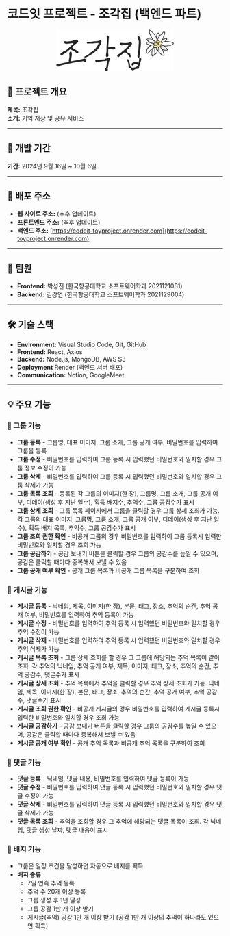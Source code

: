 # 코드잇 프로젝트 - 조각집 (백엔드 파트)
<div align="center">
  <img src="image.png" alt="alt text" />
</div>

## 📌 프로젝트 개요
**제목:** 조각집  
**소개:** 기억 저장 및 공유 서비스

---

## 📅 개발 기간
**기간:** 2024년 9월 16일 ~ 10월 6일

---

## 🔗 배포 주소
- **웹 사이트 주소:** (추후 업데이트)
- **프론트엔드 주소:** (추후 업데이트)
- **백엔드 주소:** [https://codeit-toyproject.onrender.com](https://codeit-toyproject.onrender.com)

---

## 👥 팀원
- **Frontend:** 박성진 (한국항공대학교 소프트웨어학과 2021121081)
- **Backend:** 김강연 (한국항공대학교 소프트웨어학과 2021129004)

---

## 🛠 기술 스택
- **Environment:** Visual Studio Code, Git, GitHub
- **Frontend:** React, Axios
- **Backend:** Node.js, MongoDB, AWS S3
- **Deployment** Render (백엔드 서버 배포)
- **Communication:** Notion, GoogleMeet

---

## 💡 주요 기능

### 🔹 그룹 기능
- **그룹 등록** - 그룹명, 대표 이미지, 그룹 소개, 그룹 공개 여부, 비밀번호를 입력하여 그룹을 등록
- **그룹 수정** - 비밀번호를 입력하여 그룹 등록 시 입력했던 비밀번호와 일치할 경우 그룹 정보 수정이 가능
- **그룹 삭제** - 비밀번호를 입력하여 그룹 등록 시 입력했던 비밀번호와 일치할 경우 그룹 삭제가 가능
- **그룹 목록 조회** - 등록된 각 그룹의 이미지(한 장), 그룹명, 그룹 소개, 그룹 공개 여부, 디데이(생성 후 지난 일수), 획득 배지수, 추억수, 그룹 공감수가 표시
- **그룹 상세 조회** - 그룹 목록 페이지에서 그룹을 클릭할 경우 그룹 상세 조회가 가능. 각 그룹의 대표 이미지, 그룹명, 그룹 소개, 그룹 공개 여부, 디데이(생성 후 지난 일수), 획득 배지 목록, 추억수, 그룹 공감수가 표시
- **그룹 조회 권한 확인** - 비공개 그룹의 경우 비밀번호를 입력하여 그룹 등록시 입력한 비밀번호와 일치할 경우 조회 가능
- **그룹 공감하기** - 공감 보내기 버튼을 클릭할 경우 그룹의 공감수를 높일 수 있으며, 공감은 클릭할 때마다 중복해서 보낼 수 있음
- **그룹 공개 여부 확인** - 공개 그룹 목록과 비공개 그룹 목록을 구분하여 조회

### 🔹 게시글 기능
- **게시글 등록** - 닉네임, 제목, 이미지(한 장), 본문, 태그, 장소, 추억의 순간, 추억 공개 여부, 비밀번호를 입력하여 추억 등록이 가능
- **게시글 수정** - 비밀번호를 입력하여 추억 등록 시 입력했던 비밀번호와 일치할 경우 추억 수정이 가능
- **게시글 삭제** - 비밀번호를 입력하여 추억 등록 시 입력했던 비밀번호와 일치할 경우 추억 삭제가 가능
- **게시글 목록 조회** - 그룹 상세 조회를 할 경우 그 그룹에 해당되는 추억 목록이 같이 조회. 각 추억의 닉네임, 추억 공개 여부, 제목, 이미지, 태그, 장소, 추억의 순간, 추억 공감수, 댓글수가 표시
- **게시글 상세 조회** - 추억 목록에서 추억을 클릭할 경우 추억 상세 조회가 가능. 닉네임, 제목, 이미지(한 장), 본문, 태그, 장소, 추억의 순간, 추억 공개 여부, 추억 공감수, 댓글수가 표시 
- **게시글 조회 권한 확인** - 비공개 게시글의 경우 비밀번호를 입력하여 게시글 등록시 입력한 비밀번호와 일치할 경우 조회 가능
- **게시글 공감하기** - 공감 보내기 버튼을 클릭할 경우 그룹의 공감수를 높일 수 있으며, 공감은 클릭할 때마다 중복해서 보낼 수 있음
- **게시글 공개 여부 확인** - 공개 추억 목록과 비공개 추억 목록을 구분하여 조회

### 🔹 댓글 기능
- **댓글 등록** - 닉네임, 댓글 내용, 비밀번호를 입력하여 댓글 등록이 가능
- **댓글 수정** - 비밀번호를 입력하여 댓글 등록 시 입력했던 비밀번호와 일치할 경우 댓글 수정이 가능
- **댓글 삭제** - 비밀번호를 입력하여 댓글 등록 시 입력했던 비밀번호와 일치할 경우 댓글 삭제가 가능
- **댓글 목록 조회** - 추억을 조회할 경우 그 추억에 해당되는 댓글 목록이 조회. 각 닉네임, 댓글 생성 날짜, 댓글 내용이 표시

### 🔹 배지 기능
- 그룹은 일정 조건을 달성하면 자동으로 배지를 획득
- **배지 종류**
  - 7일 연속 추억 등록
  - 추억 수 20개 이상 등록
  - 그룹 생성 후 1년 달성
  - 그룹 공감 1만 개 이상 받기
  - 게시글(추억) 공감 1만 개 이상 받기 (공감 1만 개 이상의 추억이 하나라도 있으면 획득)

